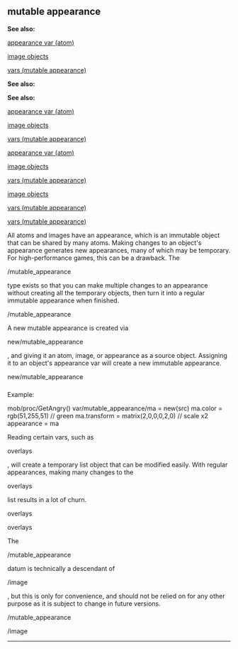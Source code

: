 

 mutable appearance
--------------------




**See also:** 


[appearance var (atom)](#/atom/var/appearance) 

[image objects](#/image) 

[vars (mutable appearance)](#/mutable_appearance/var) 





**See also:** 

**See also:**

[appearance var (atom)](#/atom/var/appearance) 

[image objects](#/image) 

[vars (mutable appearance)](#/mutable_appearance/var) 



[appearance var (atom)](#/atom/var/appearance)

[image objects](#/image) 

[vars (mutable appearance)](#/mutable_appearance/var) 


[image objects](#/image)

[vars (mutable appearance)](#/mutable_appearance/var) 

[vars (mutable appearance)](#/mutable_appearance/var)

 All atoms and images have an appearance, which is an immutable object
that can be shared by many atoms. Making changes to an object's appearance
generates new appearances, many of which may be temporary. For
high-performance games, this can be a drawback. The
 
 /mutable\_appearance
 
 type exists so that you can make multiple changes
to an appearance without creating all the temporary objects, then turn it into
a regular immutable appearance when finished.




 /mutable\_appearance


 A new mutable appearance is created via
 
 new/mutable\_appearance
 
 ,
and giving it an atom, image, or appearance as a source object. Assigning it
to an object's appearance var will create a new immutable appearance.




 new/mutable\_appearance

### 
 Example:



 mob/proc/GetAngry()
 var/mutable\_appearance/ma = new(src)
 ma.color = rgb(51,255,51) // green
 ma.transform = matrix(2,0,0,0,2,0) // scale x2
 appearance = ma


 Reading certain vars, such as
 
 overlays
 
 , will create a temporary
list object that can be modified easily. With regular appearances, making
many changes to the
 
 overlays
 
 list results in a lot of churn.




 overlays


 overlays


 The
 
 /mutable\_appearance
 
 datum is technically a descendant of
 
 /image
 
 , but this is only for convenience, and should not be relied
on for any other purpose as it is subject to change in future versions.




 /mutable\_appearance


 /image



---


